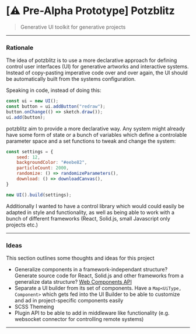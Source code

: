 # [:warning: Pre-Alpha Prototype] Potzblitz
> Generative UI toolkit for generative projects

---

### Rationale

The idea of potzblitz is to use a more declarative approach for defining control
user interfaces (UI) for generative artworks and interactive systems. Instead of
copy-pasting imperative code over and over again, the UI should be automatically
built from the systems configuration.

Speaking in code, instead of doing this:

```jsx
const ui = new UI();
const button = ui.addButton("redraw");
button.onChange(() => sketch.draw());
ui.add(button);
```

potzblitz aim to provide a more declarative way. Any system might already have
some form of state or a bunch of variables which define a controlable parameter
space and a set functions to tweak and change the system:

```jsx
const settings = {
    seed: 12,
    backgroundColor: "#eebe82",
    particleCount: 2000,
    randomize: () => randomizeParameters(),
	download: () => downloadCanvas(),
}

new UI().build(settings);
```

Additionally I wanted to have a control library which would could easily
be adapted in style and functionality, as well as being able to work with a
bunch of different frameworks (React, Solid.js, small Javascript only projects etc.)

---

### Ideas

This section outlines some thoughts and ideas for this project

- Generalize components in a framework-independant structure? Generate source
  code for React, Solid.js and other frameworks from a generalize data
  structure? [Web Components API](https://developer.mozilla.org/en-US/docs/Web/Web_Components)
- Separate a UI builder from its set of components. Have a `Map<UiType,
  Component>` which gets fed into the UI Builder to be able to customize and ad
  in project-specific components easily
- SCSS Themeing
- Plugin API to be able to add in middleware like functionality (e.g. websocket
  connector for controlling remote systems)

---
